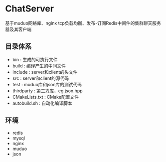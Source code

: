 # ChatServer
基于muduo网络库、nginx tcp负载均衡、发布-订阅Redis中间件的集群聊天服务器及其客户端
## 目录体系
- bin : 生成的可执行文件
- build : 编译产生的中间文件
- include : server和client的头文件
- src : server和client的源代码
- test : muduo库和json库的测试代码
- thirdparty : 第三方库，eg.json.hpp
- CMakeLists.txt : CMake配置文件
- autobuild.sh : 自动化编译脚本 
## 环境
- redis
- mysql
- nginx
- muduo
- json
